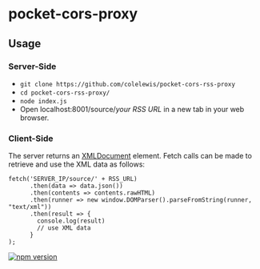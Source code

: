# pocket-cors-proxy

## Usage

### Server-Side
* `git clone https://github.com/colelewis/pocket-cors-rss-proxy`
* `cd pocket-cors-rss-proxy/`
* `node index.js`
* Open localhost:8001/source/*your RSS URL* in a new tab in your web browser.

### Client-Side
The server returns an [XMLDocument](https://developer.mozilla.org/en-US/docs/Web/API/XMLDocument) element. 
Fetch calls can be made to retrieve and use the XML data as follows:

```
fetch('SERVER_IP/source/' + RSS_URL)
      .then(data => data.json())
      .then(contents => contents.rawHTML)
      .then(runner => new window.DOMParser().parseFromString(runner, "text/xml"))
      .then(result => {
        console.log(result)
        // use XML data
      }
);
```

[![npm version](https://badge.fury.io/js/pocket-cors-rss-proxy.svg)](https://badge.fury.io/js/pocket-cors-rss-proxy)